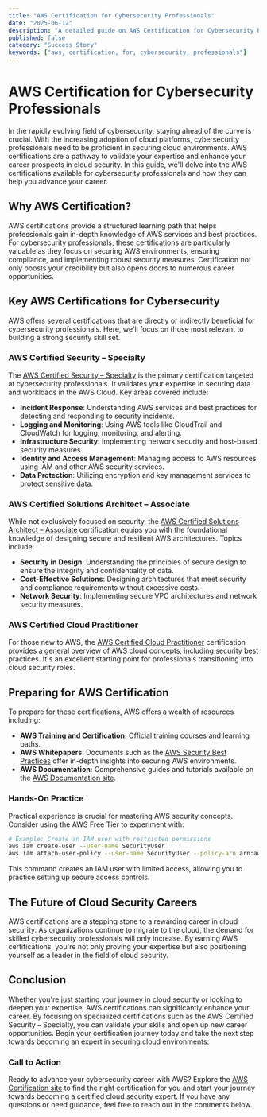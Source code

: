 ```yaml
---
title: "AWS Certification for Cybersecurity Professionals"
date: "2025-06-12"
description: "A detailed guide on AWS Certification for Cybersecurity Professionals"
published: false
category: "Success Story"
keywords: ["aws, certification, for, cybersecurity, professionals"]
---
```


# AWS Certification for Cybersecurity Professionals

In the rapidly evolving field of cybersecurity, staying ahead of the curve is crucial. With the increasing adoption of cloud platforms, cybersecurity professionals need to be proficient in securing cloud environments. AWS certifications are a pathway to validate your expertise and enhance your career prospects in cloud security. In this guide, we'll delve into the AWS certifications available for cybersecurity professionals and how they can help you advance your career.

## Why AWS Certification?

AWS certifications provide a structured learning path that helps professionals gain in-depth knowledge of AWS services and best practices. For cybersecurity professionals, these certifications are particularly valuable as they focus on securing AWS environments, ensuring compliance, and implementing robust security measures. Certification not only boosts your credibility but also opens doors to numerous career opportunities.

## Key AWS Certifications for Cybersecurity

AWS offers several certifications that are directly or indirectly beneficial for cybersecurity professionals. Here, we'll focus on those most relevant to building a strong security skill set.

### AWS Certified Security – Specialty

The [AWS Certified Security – Specialty](https://aws.amazon.com/certification/certified-security-specialty/) is the primary certification targeted at cybersecurity professionals. It validates your expertise in securing data and workloads in the AWS Cloud. Key areas covered include:

- **Incident Response**: Understanding AWS services and best practices for detecting and responding to security incidents.
- **Logging and Monitoring**: Using AWS tools like CloudTrail and CloudWatch for logging, monitoring, and alerting.
- **Infrastructure Security**: Implementing network security and host-based security measures.
- **Identity and Access Management**: Managing access to AWS resources using IAM and other AWS security services.
- **Data Protection**: Utilizing encryption and key management services to protect sensitive data.

### AWS Certified Solutions Architect – Associate

While not exclusively focused on security, the [AWS Certified Solutions Architect – Associate](https://aws.amazon.com/certification/certified-solutions-architect-associate/) certification equips you with the foundational knowledge of designing secure and resilient AWS architectures. Topics include:

- **Security in Design**: Understanding the principles of secure design to ensure the integrity and confidentiality of data.
- **Cost-Effective Solutions**: Designing architectures that meet security and compliance requirements without excessive costs.
- **Network Security**: Implementing secure VPC architectures and network security measures.

### AWS Certified Cloud Practitioner

For those new to AWS, the [AWS Certified Cloud Practitioner](https://aws.amazon.com/certification/certified-cloud-practitioner/) certification provides a general overview of AWS cloud concepts, including security best practices. It's an excellent starting point for professionals transitioning into cloud security roles.

## Preparing for AWS Certification

To prepare for these certifications, AWS offers a wealth of resources including:

- **[AWS Training and Certification](https://aws.amazon.com/training/)**: Official training courses and learning paths.
- **AWS Whitepapers**: Documents such as the [AWS Security Best Practices](https://d1.awsstatic.com/whitepapers/Security/AWS_Security_Best_Practices.pdf) offer in-depth insights into securing AWS environments.
- **AWS Documentation**: Comprehensive guides and tutorials available on the [AWS Documentation site](https://docs.aws.amazon.com/).

### Hands-On Practice

Practical experience is crucial for mastering AWS security concepts. Consider using the AWS Free Tier to experiment with:

```bash
# Example: Create an IAM user with restricted permissions
aws iam create-user --user-name SecurityUser
aws iam attach-user-policy --user-name SecurityUser --policy-arn arn:aws:iam::aws:policy/job-function/ViewOnlyAccess
```

This command creates an IAM user with limited access, allowing you to practice setting up secure access controls.

## The Future of Cloud Security Careers

AWS certifications are a stepping stone to a rewarding career in cloud security. As organizations continue to migrate to the cloud, the demand for skilled cybersecurity professionals will only increase. By earning AWS certifications, you're not only proving your expertise but also positioning yourself as a leader in the field of cloud security.

## Conclusion

Whether you're just starting your journey in cloud security or looking to deepen your expertise, AWS certifications can significantly enhance your career. By focusing on specialized certifications such as the AWS Certified Security – Specialty, you can validate your skills and open up new career opportunities. Begin your certification journey today and take the next step towards becoming an expert in securing cloud environments.

### Call to Action

Ready to advance your cybersecurity career with AWS? Explore the [AWS Certification site](https://aws.amazon.com/certification/) to find the right certification for you and start your journey towards becoming a certified cloud security expert. If you have any questions or need guidance, feel free to reach out in the comments below.
